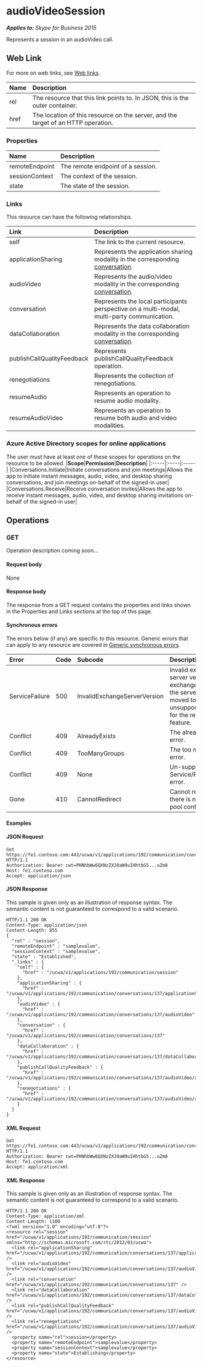 # audioVideoSession

 _**Applies to:** Skype for Business 2015_


Represents a session in an audioVideo call. 
            

## Web Link
<a name = "sectionSection0"> </a>

For more on web links, see [Web links](WebLinks.md).


|**Name**|**Description**|
|:-----|:-----|
|rel|The resource that this link points to. In JSON, this is the outer container.|
|href|The location of this resource on the server, and the target of an HTTP operation.|

### Properties



|**Name**|**Description**|
|:-----|:-----|
|remoteEndpoint|The remote endpoint of a session.|
|sessionContext|The context of the session.|
|state|The state of the session.|

### Links



This resource can have the following relationships.

|**Link**|**Description**|
|:-----|:-----|
|self|The link to the current resource.|
|applicationSharing|Represents the application sharing modality in the corresponding [conversation](conversation_ref.md).|
|audioVideo|Represents the audio/video modality in the corresponding [conversation](conversation_ref.md).|
|conversation|Represents the local participants perspective on a multi-modal, multi-party communication.|
|dataCollaboration|Represents the data collaboration modality in the corresponding [conversation](conversation_ref.md).|
|publishCallQualityFeedback|Represents publishCallQualityFeedback operation.|
|renegotiations|Represents the collection of renegotiations.|
|resumeAudio|Represents an operation to resume audio modality.|
|resumeAudioVideo|Represents an operation to resume both audio and video modalities.|

### Azure Active Directory scopes for online applications



The user must have at least one of these scopes for operations on the resource to be allowed.
|**Scope**|**Permission**|**Description**|
|:-----|:-----|:-----|
|Conversations.Initiate|Initiate conversations and join meetings|Allows the app to initiate instant messages, audio, video, and desktop sharing conversations; and join meetings on-behalf of the signed-in user|
|Conversations.Receive|Receive conversation invites|Allows the app to receive instant messages, audio, video, and desktop sharing invitations on-behalf of the signed-in user|

## Operations



<a name="sectionSection2"></a>

### GET




Operation description coming soon...

#### Request body



None


#### Response body



The response from a GET request contains the properties and links shown in the Properties and Links sections at the top of this page.

#### Synchronous errors



The errors below (if any) are specific to this resource. Generic errors that can apply to any resource are covered in [Generic synchronous errors](GenericSynchronousErrors.md).

|**Error**|**Code**|**Subcode**|**Description**|
|:-----|:-----|:-----|:-----|
|ServiceFailure|500|InvalidExchangeServerVersion|Invalid exchange server version.The exchange mailbox of the server might have moved to an unsupported version for the required feature.|
|Conflict|409|AlreadyExists|The already exists error.|
|Conflict|409|TooManyGroups|The too many groups error.|
|Conflict|409|None|Un-supported Service/Resource/API error.|
|Gone|410|CannotRedirect|Cannot redirect since there is no back up pool configured.|

#### Examples




#### JSON Request




```
Get https://fe1.contoso.com:443/ucwa/v1/applications/192/communication/conversations/137/audioVideo/audioVideoSession HTTP/1.1
Authorization: Bearer cwt=PHNhbWw6QXNzZXJ0aW9uIHhtbG5...uZm8
Host: fe1.contoso.com
Accept: application/json

```


#### JSON Response



This sample is given only as an illustration of response syntax. The semantic content is not guaranteed to correspond to a valid scenario.
```
HTTP/1.1 200 OK
Content-Type: application/json
Content-Length: 855
{
  "rel" : "session",
  "remoteEndpoint" : "samplevalue",
  "sessionContext" : "samplevalue",
  "state" : "Established",
  "_links" : {
    "self" : {
      "href" : "/ucwa/v1/applications/192/communication/session"
    },
    "applicationSharing" : {
      "href" : "/ucwa/v1/applications/192/communication/conversations/137/applicationSharing"
    },
    "audioVideo" : {
      "href" : "/ucwa/v1/applications/192/communication/conversations/137/audioVideo"
    },
    "conversation" : {
      "href" : "/ucwa/v1/applications/192/communication/conversations/137"
    },
    "dataCollaboration" : {
      "href" : "/ucwa/v1/applications/192/communication/conversations/137/dataCollaboration"
    },
    "publishCallQualityFeedback" : {
      "href" : "/ucwa/v1/applications/192/communication/conversations/137/audioVideo/audioVideoSession/publishCallQualityFeedback"
    },
    "renegotiations" : {
      "href" : "/ucwa/v1/applications/192/communication/conversations/137/audioVideo/audioVideoSession/renegotiations"
    }
  }
}
```


#### XML Request




```
Get https://fe1.contoso.com:443/ucwa/v1/applications/192/communication/conversations/137/audioVideo/audioVideoSession HTTP/1.1
Authorization: Bearer cwt=PHNhbWw6QXNzZXJ0aW9uIHhtbG5...uZm8
Host: fe1.contoso.com
Accept: application/xml

```


#### XML Response



This sample is given only as an illustration of response syntax. The semantic content is not guaranteed to correspond to a valid scenario.
```
HTTP/1.1 200 OK
Content-Type: application/xml
Content-Length: 1100
<?xml version="1.0" encoding="utf-8"?>
<resource rel="session" href="/ucwa/v1/applications/192/communication/session" xmlns="http://schemas.microsoft.com/rtc/2012/03/ucwa">
  <link rel="applicationSharing" href="/ucwa/v1/applications/192/communication/conversations/137/applicationSharing" />
  <link rel="audioVideo" href="/ucwa/v1/applications/192/communication/conversations/137/audioVideo" />
  <link rel="conversation" href="/ucwa/v1/applications/192/communication/conversations/137" />
  <link rel="dataCollaboration" href="/ucwa/v1/applications/192/communication/conversations/137/dataCollaboration" />
  <link rel="publishCallQualityFeedback" href="/ucwa/v1/applications/192/communication/conversations/137/audioVideo/audioVideoSession/publishCallQualityFeedback" />
  <link rel="renegotiations" href="/ucwa/v1/applications/192/communication/conversations/137/audioVideo/audioVideoSession/renegotiations" />
  <property name="rel">session</property>
  <property name="remoteEndpoint">samplevalue</property>
  <property name="sessionContext">samplevalue</property>
  <property name="state">Establishing</property>
</resource>
```


